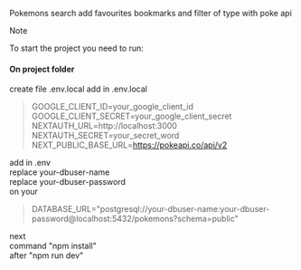Pokemons search add favourites bookmarks and filter of type with poke api

> [!NOTE]
> To start the project you need to run:

#### On project folder
create file .env.local
add in .env.local
>
> GOOGLE_CLIENT_ID=your_google_client_id\
> GOOGLE_CLIENT_SECRET=your_google_client_secret\
> NEXTAUTH_URL=http://localhost:3000  
> NEXTAUTH_SECRET=your_secret_word\
> NEXT_PUBLIC_BASE_URL=https://pokeapi.co/api/v2
>
add in .env  
replace your-dbuser-name  
replace your-dbuser-password  
on your  
> DATABASE_URL="postgresql://your-dbuser-name:your-dbuser-password@localhost:5432/pokemons?schema=public"
>
next  
command "npm install"  
after "npm run dev"
